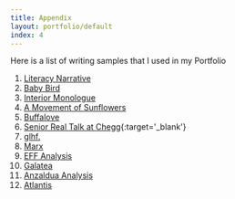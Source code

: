 ```yaml
---
title: Appendix
layout: portfolio/default
index: 4
---
```

Here is a list of writing samples that I used in my Portfolio

1. [Literacy Narrative](/samples/literacy-narrative/)
2. [Baby Bird](/samples/baby-bird/)
3. [Interior Monologue](/samples/interior-monologue/)
4. [A Movement of Sunflowers](/samples/sunflower)
5. [Buffalove](/samples/buffalove/)
6. [Senior Real Talk at Chegg](http://blog.chegg.com/2015/09/03/senior-real-talk-writing-tips/){:target='_blank'}
7. [glhf.](/samples/glhf/)
8. [Marx](/samples/marx/)
9. [EFF Analysis](/samples/eff-analysis/)
10. [Galatea](/samples/galatea/)
11. [Anzaldua Analysis](/samples/anzaldua-analysis/)
12. [Atlantis](/samples/atlantis/)
